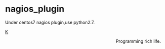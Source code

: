 nagios_plugin
======
Under centos7 nagios plugin,use python2.7.
                                


<p><a href="https://www.ktianc.com" style="text-align: right;">K</a></p>
<p style="text-align: right;">Programming rich life.</p>


